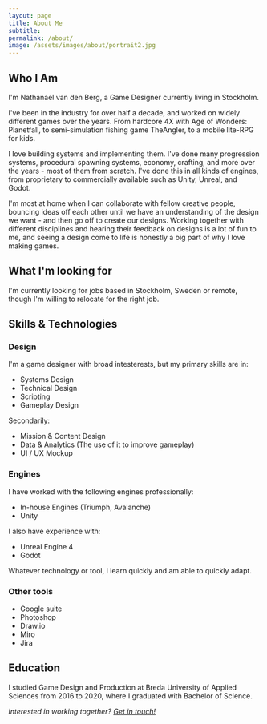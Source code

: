 ```yaml
---
layout: page
title: About Me
subtitle: 
permalink: /about/
image: /assets/images/about/portrait2.jpg
---
```


## Who I Am

I'm Nathanael van den Berg, a Game Designer currently living in Stockholm. 

I've been in the industry for over half a decade, and worked on widely different games over the years. From hardcore 4X with Age of Wonders: Planetfall, to semi-simulation fishing game TheAngler, to a mobile lite-RPG for kids.

I love building systems and implementing them. I've done many progression systems, procedural spawning systems, economy, crafting, and more over the years - most of them from scratch. I've done this in all kinds of engines, from proprietary to commercially available such as Unity, Unreal, and Godot. 

I'm most at home when I can collaborate with fellow creative people, bouncing ideas off each other until we have an understanding of the design we want - and then go off to create our designs. Working together with different disciplines and hearing their feedback on designs is a lot of fun to me, and seeing a design come to life is honestly a big part of why I love making games. 

## What I'm looking for

I'm currently looking for jobs based in Stockholm, Sweden or remote, though I'm willing to relocate for the right job.

## Skills & Technologies
### Design
I'm a game designer with broad intesterests, but my primary skills are in:
- Systems Design
- Technical Design
- Scripting
- Gameplay Design

Secondarily:
- Mission & Content Design
- Data & Analytics (The use of it to improve gameplay)
- UI / UX Mockup

### Engines
I have worked with the following engines professionally:
- In-house Engines (Triumph, Avalanche)
- Unity

I also have experience with:
- Unreal Engine 4
- Godot

Whatever technology or tool, I learn quickly and am able to quickly adapt. 

### Other tools
- Google suite
- Photoshop
- Draw.io
- Miro
- Jira

## Education
I studied Game Design and Production at Breda University of Applied Sciences from 2016 to 2020, where I graduated with Bachelor of Science. 


*Interested in working together? [Get in touch!](/contact/)*